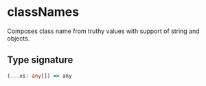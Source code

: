 # classNames

Composes class name from truthy values with support of string and objects.

## Type signature

<!-- prettier-ignore-start -->
```typescript
(...xs: any[]) => any
```
<!-- prettier-ignore-end -->
